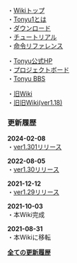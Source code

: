 ・[Wikiトップ](./)  
・[Tonyu1とは](./about)  
・[ダウンロード](./download)  
・[チュートリアル](./tutorial)  
・[命令リファレンス](./reference)  

・[Tonyu公式HP](https://www.tonyu.jp/)  
・[プロジェクトボード](https://www.tonyu.jp/project/top.cgi)  
・[Tonyu BBS](http://www.tonyu.jp/joyful/joyful.cgi)  

・[旧Wiki](http://hoge1e3.sakura.ne.jp/tonyu/wiki/)  
・[旧旧Wiki(ver1.18)](./ver118/html/Tonyu%20System.html)  

### 更新履歴

**2024-02-08**  
・[ver1.301リリース](./download)  

**2022-08-05**  
・[ver1.30リリース](./download)  

**2021-12-12**  
・[ver1.29リリース](./download)  

**2021-10-03**  
・本Wiki完成  

**2021-08-31**  
・本Wikiに移転  

**[全ての更新履歴](./update-history)**  


